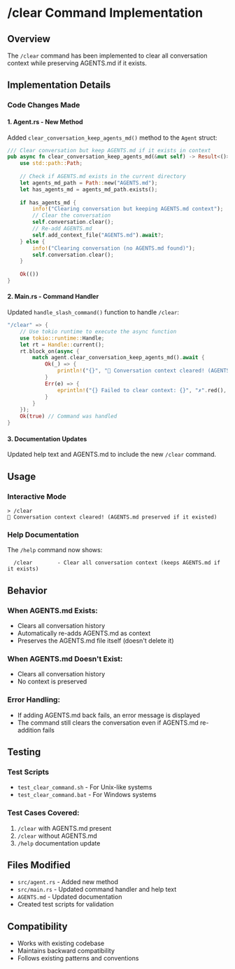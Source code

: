 # /clear Command Implementation

## Overview
The `/clear` command has been implemented to clear all conversation context while preserving AGENTS.md if it exists.

## Implementation Details

### Code Changes Made

#### 1. Agent.rs - New Method
Added `clear_conversation_keep_agents_md()` method to the `Agent` struct:

```rust
/// Clear conversation but keep AGENTS.md if it exists in context
pub async fn clear_conversation_keep_agents_md(&mut self) -> Result<()> {
    use std::path::Path;
    
    // Check if AGENTS.md exists in the current directory
    let agents_md_path = Path::new("AGENTS.md");
    let has_agents_md = agents_md_path.exists();
    
    if has_agents_md {
        info!("Clearing conversation but keeping AGENTS.md context");
        // Clear the conversation
        self.conversation.clear();
        // Re-add AGENTS.md
        self.add_context_file("AGENTS.md").await?;
    } else {
        info!("Clearing conversation (no AGENTS.md found)");
        self.conversation.clear();
    }
    
    Ok(())
}
```

#### 2. Main.rs - Command Handler
Updated `handle_slash_command()` function to handle `/clear`:

```rust
"/clear" => {
    // Use tokio runtime to execute the async function
    use tokio::runtime::Handle;
    let rt = Handle::current();
    rt.block_on(async {
        match agent.clear_conversation_keep_agents_md().await {
            Ok(_) => {
                println!("{}", "🧹 Conversation context cleared! (AGENTS.md preserved if it existed)".green());
            }
            Err(e) => {
                eprintln!("{} Failed to clear context: {}", "✗".red(), e);
            }
        }
    });
    Ok(true) // Command was handled
}
```

#### 3. Documentation Updates
Updated help text and AGENTS.md to include the new `/clear` command.

## Usage

### Interactive Mode
```
> /clear
🧹 Conversation context cleared! (AGENTS.md preserved if it existed)
```

### Help Documentation
The `/help` command now shows:
```
  /clear        - Clear all conversation context (keeps AGENTS.md if it exists)
```

## Behavior

### When AGENTS.md Exists:
- Clears all conversation history
- Automatically re-adds AGENTS.md as context
- Preserves the AGENTS.md file itself (doesn't delete it)

### When AGENTS.md Doesn't Exist:
- Clears all conversation history
- No context is preserved

### Error Handling:
- If adding AGENTS.md back fails, an error message is displayed
- The command still clears the conversation even if AGENTS.md re-addition fails

## Testing

### Test Scripts
- `test_clear_command.sh` - For Unix-like systems
- `test_clear_command.bat` - For Windows systems

### Test Cases Covered:
1. `/clear` with AGENTS.md present
2. `/clear` without AGENTS.md
3. `/help` documentation update

## Files Modified
- `src/agent.rs` - Added new method
- `src/main.rs` - Updated command handler and help text
- `AGENTS.md` - Updated documentation
- Created test scripts for validation

## Compatibility
- Works with existing codebase
- Maintains backward compatibility
- Follows existing patterns and conventions